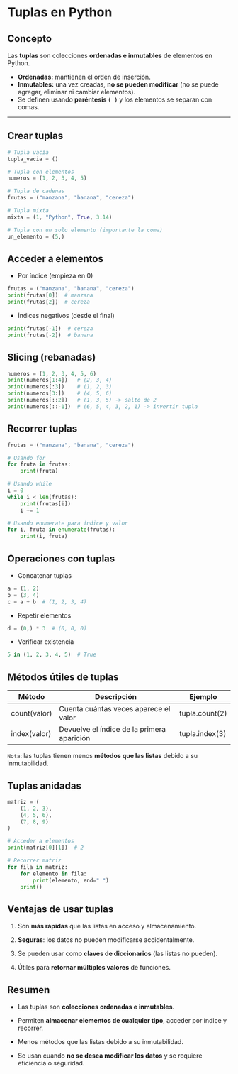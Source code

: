 # Tuplas en Python

## Concepto

Las **tuplas** son colecciones **ordenadas e inmutables** de elementos en Python.
- **Ordenadas:** mantienen el orden de inserción.
- **Inmutables:** una vez creadas, **no se pueden modificar** (no se puede agregar, eliminar ni cambiar elementos).
- Se definen usando **paréntesis `( )`** y los elementos se separan con comas.

---

## Crear tuplas

```python
# Tupla vacía
tupla_vacia = ()

# Tupla con elementos
numeros = (1, 2, 3, 4, 5)

# Tupla de cadenas
frutas = ("manzana", "banana", "cereza")

# Tupla mixta
mixta = (1, "Python", True, 3.14)

# Tupla con un solo elemento (importante la coma)
un_elemento = (5,)
```

## Acceder a elementos

- Por índice (empieza en 0)

```python
frutas = ("manzana", "banana", "cereza")
print(frutas[0])  # manzana
print(frutas[2])  # cereza
```

- Índices negativos (desde el final)

```python
print(frutas[-1])  # cereza
print(frutas[-2])  # banana
```

## Slicing (rebanadas)

```python
numeros = (1, 2, 3, 4, 5, 6)
print(numeros[1:4])   # (2, 3, 4)
print(numeros[:3])    # (1, 2, 3)
print(numeros[3:])    # (4, 5, 6)
print(numeros[::2])   # (1, 3, 5) -> salto de 2
print(numeros[::-1])  # (6, 5, 4, 3, 2, 1) -> invertir tupla
```

## Recorrer tuplas

```python
frutas = ("manzana", "banana", "cereza")

# Usando for
for fruta in frutas:
    print(fruta)

# Usando while
i = 0
while i < len(frutas):
    print(frutas[i])
    i += 1

# Usando enumerate para índice y valor
for i, fruta in enumerate(frutas):
    print(i, fruta)
```

## Operaciones con tuplas

- Concatenar tuplas

```python
a = (1, 2)
b = (3, 4)
c = a + b  # (1, 2, 3, 4)
```

- Repetir elementos

```python
d = (0,) * 3  # (0, 0, 0)
```

- Verificar existencia

```python
5 in (1, 2, 3, 4, 5)  # True
```

## Métodos útiles de tuplas

| Método       | Descripción                                | Ejemplo        |
| ------------ | ------------------------------------------ | -------------- |
| count(valor) | Cuenta cuántas veces aparece el valor      | tupla.count(2) |
| index(valor) | Devuelve el índice de la primera aparición | tupla.index(3) |

`Nota`: las tuplas tienen menos **métodos que las listas** debido a su inmutabilidad.

## Tuplas anidadas

```python
matriz = (
    (1, 2, 3),
    (4, 5, 6),
    (7, 8, 9)
)

# Acceder a elementos
print(matriz[0][1])  # 2

# Recorrer matriz
for fila in matriz:
    for elemento in fila:
        print(elemento, end=" ")
    print()
```

## Ventajas de usar tuplas

1. Son **más rápidas** que las listas en acceso y almacenamiento.

2. **Seguras**: los datos no pueden modificarse accidentalmente.

3. Se pueden usar como **claves de diccionarios** (las listas no pueden).

4. Útiles para **retornar múltiples valores** de funciones.

## Resumen

- Las tuplas son **colecciones ordenadas e inmutables**.

- Permiten **almacenar elementos de cualquier tipo**, acceder por índice y recorrer.

- Menos métodos que las listas debido a su inmutabilidad.

- Se usan cuando **no se desea modificar los datos** y se requiere eficiencia o seguridad.
